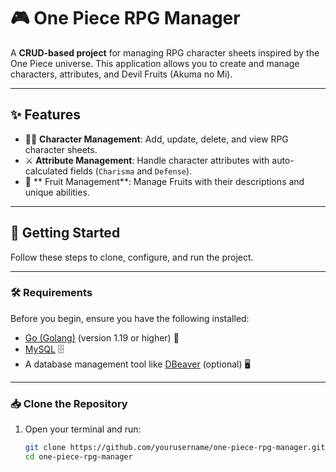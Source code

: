 # 🎮 One Piece RPG Manager

A **CRUD-based project** for managing RPG character sheets inspired by the One Piece universe. This application allows you to create and manage characters, attributes, and Devil Fruits (Akuma no Mi).

---

## ✨ Features

- 🏴‍☠️ **Character Management**: Add, update, delete, and view RPG character sheets.
- ⚔️ **Attribute Management**: Handle character attributes with auto-calculated fields (`Charisma` and `Defense`).
- 🍎 ** Fruit Management**: Manage Fruits with their descriptions and unique abilities.

---

## 🚀 Getting Started

Follow these steps to clone, configure, and run the project.

---

### 🛠️ Requirements

Before you begin, ensure you have the following installed:
- [Go (Golang)](https://golang.org/doc/install) (version 1.19 or higher) 🐹
- [MySQL](https://dev.mysql.com/downloads/mysql/) 🗄️
- A database management tool like [DBeaver](https://dbeaver.io/) (optional) 🖥️

---

### 📥 Clone the Repository

1. Open your terminal and run:
   ```bash
   git clone https://github.com/yourusername/one-piece-rpg-manager.git
   cd one-piece-rpg-manager
